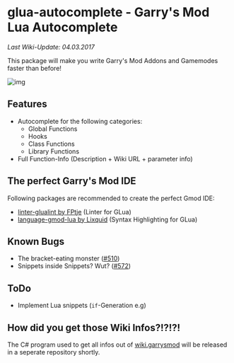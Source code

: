 # glua-autocomplete - Garry's Mod Lua Autocomplete

*Last Wiki-Update: 04.03.2017*

This package will make you write Garry's Mod Addons and Gamemodes faster than before!

![img](http://i.imgur.com/OJaqS5T.gif)

## Features

* Autocomplete for the following categories:
    * Global Functions
    * Hooks
    * Class Functions
    * Library Functions
* Full Function-Info (Description + Wiki URL + parameter info)

## The perfect Garry's Mod IDE

Following packages are recommended to create the perfect Gmod IDE:
* [linter-glualint by FPtje](https://atom.io/packages/linter-glualint) (Linter for GLua)
* [language-gmod-lua by Lixquid](https://atom.io/packages/language-gmod-lua) (Syntax Highlighting for GLua)

## Known Bugs

* The bracket-eating monster ([#510](https://github.com/atom/autocomplete-plus/issues/510))
* Snippets inside Snippets? Wut? ([#572](https://github.com/atom/autocomplete-plus/issues/572))

## ToDo

* Implement Lua snippets (`if`-Generation e.g)

## How did you get those Wiki Infos?!?!?!

The C# program used to get all infos out of [wiki.garrysmod](http://wiki.garrysmod.com/) will be released in a seperate repository shortly.
